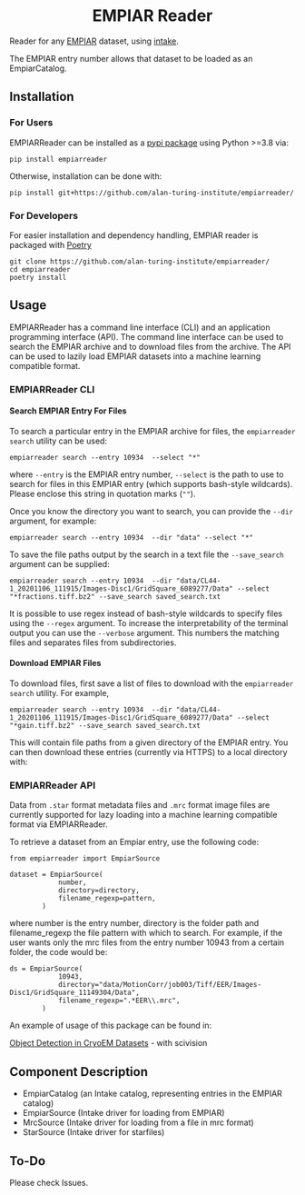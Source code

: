 <div align="center">
    <h1>EMPIAR Reader</h1>
</div>


Reader for any [EMPIAR](https://www.ebi.ac.uk/empiar/) dataset, using [intake](https://intake.readthedocs.io/en/latest/). 

The EMPIAR entry number allows that dataset to be loaded as an EmpiarCatalog.

## Installation

### For Users
EMPIARReader can be installed as a [pypi package](https://pypi.org/project/empiarreader/) using Python >=3.8 via:
```
pip install empiarreader
```

Otherwise, installation can be done with:

```
pip install git+https://github.com/alan-turing-institute/empiarreader/
```

### For Developers

For easier installation and dependency handling, EMPIAR reader is packaged with [Poetry](https://python-poetry.org)

```
git clone https://github.com/alan-turing-institute/empiarreader/
cd empiarreader
poetry install
```

## Usage
EMPIARReader has a command line interface (CLI) and an application programming interface (API). The command line interface can be used to search the EMPIAR archive and to download files from the archive. The API can be used to lazily load EMPIAR datasets into a machine learning compatible format.

### EMPIARReader CLI

#### Search EMPIAR Entry For Files
To search a particular entry in the EMPIAR archive for files, the `empiarreader search` utility can be used:
```
empiarreader search --entry 10934  --select "*"
```
where `--entry` is the EMPIAR entry number, `--select` is the path to use to search for files in this EMPIAR entry (which supports bash-style wildcards). Please enclose this string in quotation marks (`""`).

Once you know the directory you want to search, you can provide the `--dir` argument, for example:
```
empiarreader search --entry 10934  --dir "data" --select "*"
```
To save the file paths output by the search in a text file the `--save_search` argument can be supplied:
```
empiarreader search --entry 10934  --dir "data/CL44-1_20201106_111915/Images-Disc1/GridSquare_6089277/Data" --select "*fractions.tiff.bz2" --save_search saved_search.txt
```
It is possible to use regex instead of bash-style wildcards to specify files using the `--regex` argument. To increase the interpretability of the terminal output you can use the `--verbose` argument. This numbers the matching files and separates files from subdirectories.
#### Download EMPIAR Files
To download files, first save a list of files to download with the `empiarreader search` utility. For example,
```
empiarreader search --entry 10934  --dir "data/CL44-1_20201106_111915/Images-Disc1/GridSquare_6089277/Data" --select "*gain.tiff.bz2" --save_search saved_search.txt
```
This will contain file paths from a given directory of the EMPIAR entry. You can then download these entries (currently via HTTPS) to a local directory with:


### EMPIARReader API

Data from `.star` format metadata files and `.mrc` format image files are currently supported for lazy loading into a machine learning compatible format via EMPIARReader.

To retrieve a dataset from an Empiar entry, use the following code:

```
from empiarreader import EmpiarSource

dataset = EmpiarSource(
            number,
            directory=directory,
            filename_regexp=pattern,
        )
```

where number is the entry number, directory is the folder path and filename_regexp the file pattern with which to search. For example, if the user wants only the mrc files from the entry number 10943 from a certain folder, the code would be:

```
ds = EmpiarSource(
            10943,
            directory="data/MotionCorr/job003/Tiff/EER/Images-Disc1/GridSquare_11149304/Data",
            filename_regexp=".*EER\\.mrc",
        )
```

An example of usage of this package can be found in: 

[Object Detection in CryoEM Datasets](https://github.com/scivision-gallery/cryoEM-object-detection) - with scivision


## Component Description

- EmpiarCatalog (an Intake catalog, representing entries in the EMPIAR catalog)
- EmpiarSource (Intake driver for loading from EMPIAR)
- MrcSource (Intake driver for loading from a file in mrc format)
- StarSource (Intake driver for starfiles)


## To-Do

Please check Issues.
